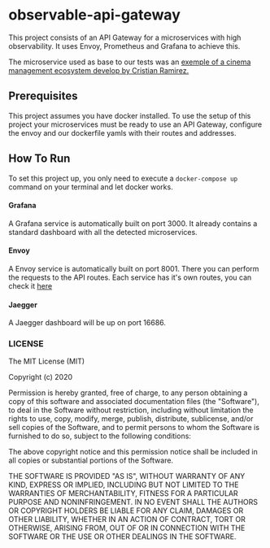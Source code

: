 # observable-api-gateway

This project consists of an API Gateway for a microservices with high observability. It uses Envoy, Prometheus and Grafana to achieve this.

The microservice used as base to our tests was an [exemple of a cinema management ecosystem develop by Cristian Ramirez.](https://github.com/Crizstian/cinema-microservice)

## Prerequisites

This project assumes you have docker installed. To use the setup of this project your microservices must be ready to use an API Gateway, configure the envoy and our dockerfile yamls with their routes and addresses.

## How To Run
To set this project up, you only need to execute a `docker-compose up` command on your terminal and let docker works.

#### Grafana
A Grafana service is automatically built on port 3000. It already contains a standard dashboard with all the detected microservices.

#### Envoy
A Envoy service is automatically built on port 8001. There you can perform the requests to the API routes.
Each service has it's own routes, you can check it [here](https://github.com/microservice-2020-3/cinema-microservice/tree/6cdf6ff2f5fb6526b511d3e344e0dff1d768a4f6/raml-spec)

#### Jaegger
A Jaegger dashboard will be up on port 16686.


### LICENSE
The MIT License (MIT)

Copyright (c) 2020 

Permission is hereby granted, free of charge, to any person obtaining a copy of this software and associated documentation files (the "Software"), to deal in the Software without restriction, including without limitation the rights to use, copy, modify, merge, publish, distribute, sublicense, and/or sell copies of the Software, and to permit persons to whom the Software is furnished to do so, subject to the following conditions:

The above copyright notice and this permission notice shall be included in all copies or substantial portions of the Software.

THE SOFTWARE IS PROVIDED "AS IS", WITHOUT WARRANTY OF ANY KIND, EXPRESS OR IMPLIED, INCLUDING BUT NOT LIMITED TO THE WARRANTIES OF MERCHANTABILITY, FITNESS FOR A PARTICULAR PURPOSE AND NONINFRINGEMENT. IN NO EVENT SHALL THE AUTHORS OR COPYRIGHT HOLDERS BE LIABLE FOR ANY CLAIM, DAMAGES OR OTHER LIABILITY, WHETHER IN AN ACTION OF CONTRACT, TORT OR OTHERWISE, ARISING FROM, OUT OF OR IN CONNECTION WITH THE SOFTWARE OR THE USE OR OTHER DEALINGS IN THE SOFTWARE.
